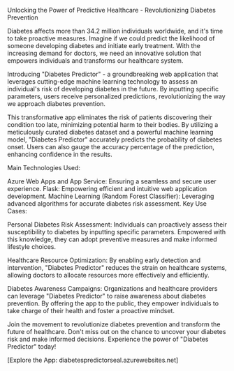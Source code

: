 
Unlocking the Power of Predictive Healthcare - Revolutionizing Diabetes Prevention

Diabetes affects more than 34.2 million individuals worldwide, and it's time to take proactive measures. Imagine if we could predict the likelihood of someone developing diabetes and initiate early treatment. With the increasing demand for doctors, we need an innovative solution that empowers individuals and transforms our healthcare system.

Introducing "Diabetes Predictor" - a groundbreaking web application that leverages cutting-edge machine learning technology to assess an individual's risk of developing diabetes in the future. By inputting specific parameters, users receive personalized predictions, revolutionizing the way we approach diabetes prevention.

This transformative app eliminates the risk of patients discovering their condition too late, minimizing potential harm to their bodies. By utilizing a meticulously curated diabetes dataset and a powerful machine learning model, "Diabetes Predictor" accurately predicts the probability of diabetes onset. Users can also gauge the accuracy percentage of the prediction, enhancing confidence in the results.

Main Technologies Used:

Azure Web Apps and App Service: Ensuring a seamless and secure user experience.
Flask: Empowering efficient and intuitive web application development.
Machine Learning (Random Forest Classifier): Leveraging advanced algorithms for accurate diabetes risk assessment.
Key Use Cases:

Personal Diabetes Risk Assessment: Individuals can proactively assess their susceptibility to diabetes by inputting specific parameters. Empowered with this knowledge, they can adopt preventive measures and make informed lifestyle choices.

Healthcare Resource Optimization: By enabling early detection and intervention, "Diabetes Predictor" reduces the strain on healthcare systems, allowing doctors to allocate resources more effectively and efficiently.

Diabetes Awareness Campaigns: Organizations and healthcare providers can leverage "Diabetes Predictor" to raise awareness about diabetes prevention. By offering the app to the public, they empower individuals to take charge of their health and foster a proactive mindset.

Join the movement to revolutionize diabetes prevention and transform the future of healthcare. Don't miss out on the chance to uncover your diabetes risk and make informed decisions. Experience the power of "Diabetes Predictor" today!

[Explore the App: diabetespredictorseal.azurewebsites.net]
